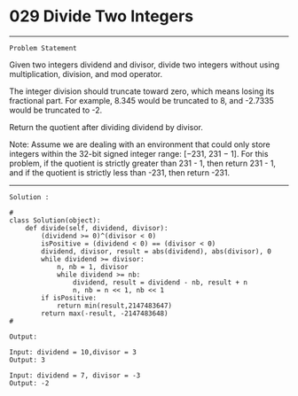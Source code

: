 # 029 Divide Two Integers

* * *
``Problem Statement``
  
<p>
Given two integers dividend and divisor, divide two integers without using multiplication, division, and mod operator.

The integer division should truncate toward zero, which means losing its fractional part. For example, 8.345 would be truncated to 8, and -2.7335 would be truncated to -2.

Return the quotient after dividing dividend by divisor.

Note: Assume we are dealing with an environment that could only store integers within the 32-bit signed integer range: [−231, 231 − 1]. For this problem, if the quotient is strictly greater than 231 - 1, then return 231 - 1, and if the quotient is strictly less than -231, then return -231.

 
</p>

***

`Solution :`

```
# 
class Solution(object):
    def divide(self, dividend, divisor):
        (dividend >= 0)^(divisor < 0)
        isPositive = (dividend < 0) == (divisor < 0)
        dividend, divisor, result = abs(dividend), abs(divisor), 0
        while dividend >= divisor:
            n, nb = 1, divisor
            while dividend >= nb:
                dividend, result = dividend - nb, result + n 
                n, nb = n << 1, nb << 1
        if isPositive:
            return min(result,2147483647)
        return max(-result, -2147483648)
#
```

`Output:`

```
Input: dividend = 10,divisor = 3
Output: 3
```

```
Input: dividend = 7, divisor = -3
Output: -2
```



